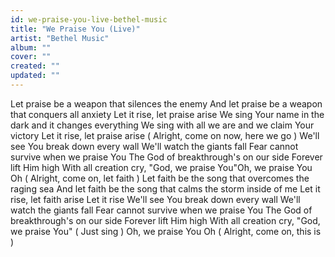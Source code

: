 ```yaml
---
id: we-praise-you-live-bethel-music
title: "We Praise You (Live)"
artist: "Bethel Music"
album: ""
cover: ""
created: ""
updated: ""
---
```


Let praise be a weapon that silences the enemy
And let praise be a weapon that conquers all anxiety
Let it rise, let praise arise
We sing Your name in the dark and it changes everything
We sing with all we are and we claim Your victory
Let it rise, let praise arise (
Alright, come on now, here we go
)
We'll see You break down every wall
We'll watch the giants fall
Fear cannot survive when we praise You
The God of breakthrough's on our side
Forever lift Him high
With all creation cry, "God, we praise You"Oh, we praise You
Oh (
Alright, come on, let faith
)
Let faith be the song that overcomes the raging sea
And let faith be the song that calms the storm inside of me
Let it rise, let faith arise
Let it rise
We'll see You break down every wall
We'll watch the giants fall
Fear cannot survive when we praise You
The God of breakthrough's on our side
Forever lift Him high
With all creation cry, "God, we praise You" (
Just sing
)
Oh, we praise You
Oh (
Alright, come on, this is
)
